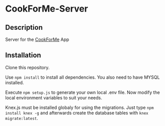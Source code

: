 # CookForMe-Server
## Description
Server for the [CookForMe](https://www.github.com/mkotzjan/CookForMe) App

## Installation

Clone this repository.

Use `npm install` to install all dependencies.
You also need to have MYSQL installed.

Execute `npm setup.js` to generate your own local .env file.
Now modify the local environment variables to suit your needs.

Knex.js must be installed globaly for using the migrations.
Just type `npm install knex -g` and afterwards create the database tables with
`knex migrate:latest`.

